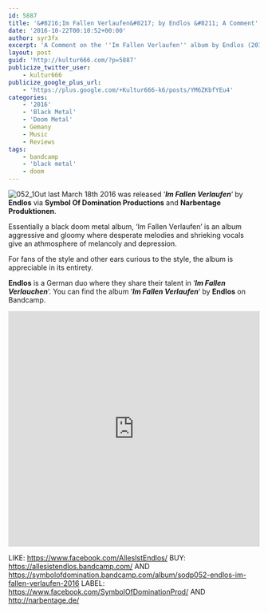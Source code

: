 ```yaml
---
id: 5887
title: '&#8216;Im Fallen Verlaufen&#8217; by Endlos &#8211; A Comment'
date: '2016-10-22T00:10:52+00:00'
author: syr3fx
excerpt: 'A Comment on the ''Im Fallen Verlaufen'' album by Endlos (2016).'
layout: post
guid: 'http://kultur666.com/?p=5887'
publicize_twitter_user:
    - kultur666
publicize_google_plus_url:
    - 'https://plus.google.com/+Kultur666-k6/posts/YM6ZKbfYEu4'
categories:
    - '2016'
    - 'Black Metal'
    - 'Doom Metal'
    - Gemany
    - Music
    - Reviews
tags:
    - bandcamp
    - 'black metal'
    - doom
---
```


![052_1](http://localhost:8080/wp-content/uploads/2016/10/052_1.jpg)Out last March 18th 2016 was released ‘***Im Fallen Verlaufen***‘ by **Endlos** via **Symbol Of Domination Productions** and **Narbentage Produktionen**.

Essentially a black doom metal album, ‘Im Fallen Verlaufen’ is an album aggressive and gloomy where desperate melodies and shrieking vocals give an athmosphere of melancoly and depression.

For fans of the style and other ears curious to the style, the album is appreciable in its entirety.

**Endlos** is a German duo where they share their talent in ‘***Im Fallen Verlauchen***‘. You can find the album ‘***Im Fallen Verlaufen***‘ by **Endlos** on Bandcamp.

<iframe style="border: 0; width: 100%; height: 472px;" src="https://bandcamp.com/EmbeddedPlayer/album=2420336017/size=large/bgcol=333333/linkcol=e99708/tracklist=false/transparent=true/" seamless></iframe>

LIKE: <https://www.facebook.com/AllesIstEndlos/>
BUY: <https://allesistendlos.bandcamp.com/> AND <https://symbolofdomination.bandcamp.com/album/sodp052-endlos-im-fallen-verlaufen-2016>
LABEL: <https://www.facebook.com/SymbolOfDominationProd/> AND <http://narbentage.de/>